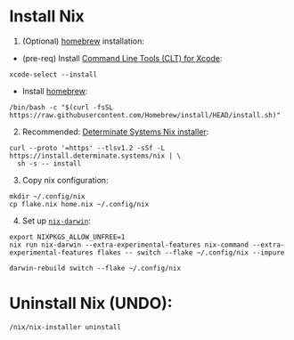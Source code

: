 # Install Nix

1. (Optional) [homebrew](https://brew.sh/) installation:

- (pre-req) Install [Command Line Tools (CLT) for Xcode](https://developer.apple.com/download/all/):
```
xcode-select --install
```
- Install [homebrew](https://docs.brew.sh/Installation):
```
/bin/bash -c "$(curl -fsSL https://raw.githubusercontent.com/Homebrew/install/HEAD/install.sh)"
```

2. Recommended: [Determinate Systems Nix installer](https://github.com/DeterminateSystems/nix-installer?tab=readme-ov-file#determinate-nix-installer):

```
curl --proto '=https' --tlsv1.2 -sSf -L https://install.determinate.systems/nix | \
  sh -s -- install
```

3. Copy nix configuration:
```
mkdir ~/.config/nix
cp flake.nix home.nix ~/.config/nix
```

4. Set up [`nix-darwin`](https://github.com/LnL7/nix-darwin):

```
export NIXPKGS_ALLOW_UNFREE=1
nix run nix-darwin --extra-experimental-features nix-command --extra-experimental-features flakes -- switch --flake ~/.config/nix --impure
```
```
darwin-rebuild switch --flake ~/.config/nix
```

# Uninstall Nix (UNDO):
```
/nix/nix-installer uninstall
```
